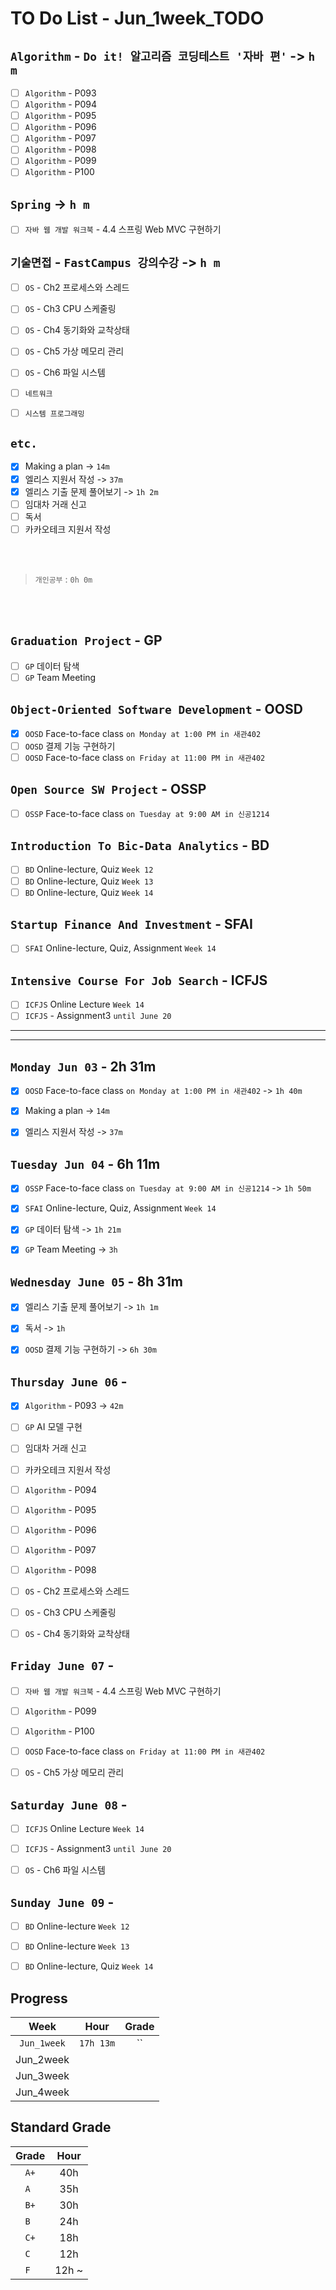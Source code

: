 # TO Do List - Jun_1week_TODO

## `Algorithm` - `Do it! 알고리즘 코딩테스트 '자바 편'` -> `h m`
- [ ] `Algorithm` - P093
- [ ] `Algorithm` - P094
- [ ] `Algorithm` - P095
- [ ] `Algorithm` - P096
- [ ] `Algorithm` - P097
- [ ] `Algorithm` - P098
- [ ] `Algorithm` - P099
- [ ] `Algorithm` - P100

## `Spring` -> `h m`
- [ ] `자바 웹 개발 워크북` - 4.4 스프링 Web MVC 구현하기

## `기술면접` - `FastCampus 강의수강` ->  `h m`
- [ ] `OS` - Ch2 프로세스와 스레드
- [ ] `OS` - Ch3 CPU 스케줄링
- [ ] `OS` - Ch4 동기화와 교착상태
- [ ] `OS` - Ch5 가상 메모리 관리
- [ ] `OS` - Ch6 파일 시스템

- [ ] `네트워크`
- [ ] `시스템 프로그래밍`

## `etc.`
- [x] Making a plan -> `14m`
- [x] 엘리스 지원서 작성 -> `37m`
- [x] 엘리스 기출 문제 풀어보기 -> `1h 2m`
- [ ] 임대차 거래 신고
- [ ] 독서
- [ ] 카카오테크 지원서 작성

<br><br>

> `개인공부` : `0h 0m`

<br><br>

<!-- ## `Java`
## `DeepLearning`
## `OPIc`
## `Stock`
## `React` -->


## `Graduation Project` - GP
<!-- - [x] `GP` 대면수업 `화요일`
- [x] `GP` 대면수업 `목요일` -->
- [ ] `GP` 데이터 탐색
- [ ] `GP` Team Meeting 

## `Object-Oriented Software Development` - OOSD
- [x] `OOSD` Face-to-face class `on Monday at 1:00 PM in 새관402`
- [ ] `OOSD` 결제 기능 구현하기
- [ ] `OOSD` Face-to-face class `on Friday at 11:00 PM in 새관402`

## `Open Source SW Project` - OSSP
- [ ] `OSSP` Face-to-face class `on Tuesday at 9:00 AM in 신공1214`
<!-- - [ ] `OSSP` Face-to-face class `on Thursday at 9:00 AM in 신공1214` -->

## `Introduction To Bic-Data Analytics` - BD
- [ ] `BD` Online-lecture, Quiz  `Week 12`
- [ ] `BD` Online-lecture, Quiz  `Week 13`
- [ ] `BD` Online-lecture, Quiz  `Week 14`

## `Startup Finance And Investment` - SFAI
- [ ] `SFAI` Online-lecture, Quiz, Assignment `Week 14`

## `Intensive Course For Job Search` - ICFJS
- [ ] `ICFJS` Online Lecture `Week 14`
- [ ] `ICFJS` - Assignment3 `until June 20`

---
---


## `Monday Jun 03` - 2h 31m
- [x] `OOSD` Face-to-face class `on Monday at 1:00 PM in 새관402` -> `1h 40m`
- [x] Making a plan -> `14m`
- [x] 엘리스 지원서 작성 -> `37m`


## `Tuesday Jun 04` - 6h 11m
- [x] `OSSP` Face-to-face class `on Tuesday at 9:00 AM in 신공1214` -> `1h 50m`
- [x] `SFAI` Online-lecture, Quiz, Assignment `Week 14`
- [x] `GP` 데이터 탐색 -> `1h 21m`
- [x] `GP` Team Meeting -> `3h`


## `Wednesday June 05` - 8h 31m
- [x] 엘리스 기출 문제 풀어보기 -> `1h 1m`
- [x] 독서 -> `1h`
- [x] `OOSD` 결제 기능 구현하기 -> `6h 30m`


## `Thursday June 06` - 
- [x] `Algorithm` - P093 -> `42m`
- [ ] `GP` AI 모델 구현
- [ ] 임대차 거래 신고
- [ ] 카카오테크 지원서 작성
- [ ] `Algorithm` - P094
- [ ] `Algorithm` - P095
- [ ] `Algorithm` - P096
- [ ] `Algorithm` - P097
- [ ] `Algorithm` - P098
- [ ] `OS` - Ch2 프로세스와 스레드
- [ ] `OS` - Ch3 CPU 스케줄링
- [ ] `OS` - Ch4 동기화와 교착상태


## `Friday June 07` - 
- [ ] `자바 웹 개발 워크북` - 4.4 스프링 Web MVC 구현하기
- [ ] `Algorithm` - P099
- [ ] `Algorithm` - P100
- [ ] `OOSD` Face-to-face class `on Friday at 11:00 PM in 새관402`
- [ ] `OS` - Ch5 가상 메모리 관리


## `Saturday June 08` - 
- [ ] `ICFJS` Online Lecture `Week 14`
- [ ] `ICFJS` - Assignment3 `until June 20`
- [ ] `OS` - Ch6 파일 시스템


## `Sunday June 09` - 
- [ ] `BD` Online-lecture  `Week 12`
- [ ] `BD` Online-lecture  `Week 13`
- [ ] `BD` Online-lecture, Quiz  `Week 14`



## Progress
| Week | Hour | Grade |
|:---:|:---:|:---:|
|`Jun_1week`|`17h 13m`|``|
|Jun_2week|||
|Jun_3week|||
|Jun_4week|||


## Standard Grade
| Grade | Hour |
|:---:|:---:|
|`A+`|40h|
|`A `|35h|
|`B+`|30h|
|`B `|24h|
|`C+`|18h|
|`C `|12h|
|`F `|12h ~|
